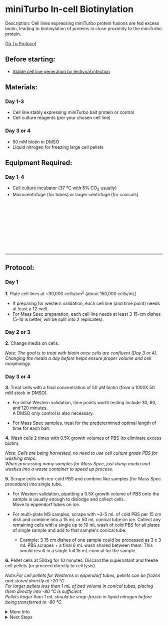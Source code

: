 miniTurbo In-cell Biotinylation
================================================================================
Description: Cell lines expressing miniTurbo protein fusions are fed excess biotin, leading to biotinylation of proteins in close proximity to the miniTurbo protein.

[Go To Protocol](#protocol)

Before starting:
--------------------------------------------------------------------------------
* [Stable cell line generation by lentiviral infection](../Lentivirus-Stables/virus-production-HEK293T.md)

Materials:
--------------------------------------------------------------------------------
### Day 1-3
  * Cell line stably expressing miniTurbo bait protein or control
  * Cell culture reagents (per your chosen cell line)
    
### Day 3 or 4
  * 50 mM biotin in DMSO
  * Liquid nitrogen for freezing large cell pellets

Equipment Required:
--------------------------------------------------------------------------------
### Day 1-4

  * Cell culture incubator (37 °C with 5% CO<sub>2</sub> usually)
  * Microcentrifuge (for tubes) or larger centrifuge (for conicals) 

<br/><br/><br/><br/><br/><br/><br/><br/><br/>

<!-- Use <br/> to fill in first page -->
___
Protocol:
--------------------------------------------------------------------------------
### Day 1
**1.** Plate cell lines at ~30,000 cells/cm<sup>2</sup> (about 150,000 cells/mL)
  
  * If preparing for western validation, each cell line (and time point) needs at least a 12-well.
  * For Mass Spec preparation, each cell line needs at least 3 15-cm dishes (5-10 is better, will be split into 2 replicates).

### Day 2 or 3
  
**2.** Change media on cells.
 
   *Note: The goal is to treat with biotin once cells are confluent (Day 3 or 4).* <br/>*Changing the media a day before helps ensure proper volume and cell morphology.*

### Day 3 or 4
  
**3.** Treat cells with a final concentration of 50 µM biotin (from a 1000X 50 mM stock in DMSO).
 
   * For initial Western validation, time points worth testing include 30, 60, and 120 minutes. <br/>A DMSO only control is also necessary.
   
   * For Mass Spec samples, treat for the predetermined optimal length of time for each bait.

**4.** Wash cells 2 times with 0.5X growth volumes of PBS (to eliminate excess biotin).
  
  *Note: Cells are being harvested, no need to use cell culture grade PBS for washing steps.* <br/>*When processing many samples for Mass Spec, just dump media and washes into a waste container to speed up process.*
  
**5.** Scrape cells with ice-cold PBS and combine like samples (for Mass Spec procedure) into single tube.
  
  * For Western validation, pipetting a 0.5X growth volume of PBS onto the sample is usually enough to dislodge and collect cells. <br/>Move to eppendorf tubes on ice.
  
  * For multi-plate MS samples, scrape with ~3-5 mL of cold PBS per 15 cm dish and combine into a 15 mL or 50 mL conical tube on ice. Collect any remaining cells with a single up to 10 mL wash of cold PBS for all plates of single sample and add to that sample's conical tube. 
    * Example: 3 15 cm dishes of one sample could be processed as 3 x 3 mL PBS scrapes + a final 6 mL wash shared between them. This would result in a single full 15 mL conical for the sample.
  
**6.** Pellet cells at 500xg for 10 minutes. Discard the supernatant and freeze cell pellets (or proceed directly to cell lysis).
  
  *Note:For cell pellets for Westerns in eppendorf tubes, pellets can be frozen and stored directly at -20 °C.* <br/>*For larger pellets less than 1 mL of bed volume in conical tubes, placing them directly into -80 °C is sufficient.* <br/>*Pellets larger than 1 mL should be snap-frozen in liquid nitrogen before being transferred to -80 °C.* 
 
<!-- The text below creates dropdown lists for links to next steps or hyperlinks -->

<details>
  <summary>More Info</summary>
  
  <a href="https://doi.org/10.1083/jcb.201112098">
Original BioID approach</a>  

</details>

<details>
  <summary>Next Steps</summary>
  
</p> <a href="./Whole-Cell-Lysis-RIPA.md">
Whole Cell Lysis</a>

</p> <a href="../General/BCA-Assay.md">
BCA protein quantification</a>

</p> <a href="../General/SDS-PAGE-Protein.md">
SDS-PAGE</a>

</p> <a href="../General/Western-Blotting.md">
Western Validation</a>

</p> <a href="./miniTurbo-Strep-Pulldown.md">
Strep Pulldown</a>

</p> <a href="../Mass-Spec-Prep/C18-Column-Cleanup.md">
C18 Column</a>
  
</p> <a href="../Mass-Spec-Prep/Ethyl-Acetate-Cleanup.md">
Ethyl Acetate Cleanup</a>  
  
</p> <a href="../Mass-Spec-Prep/Peptide-Quant.md">
Peptide Quantification</a>

</details>
